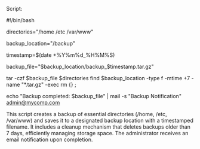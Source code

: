 Script:

#!/bin/bash

directories="/home	/etc	/var/www"

backup_location="/backup"

timestamp=$(date +%Y%m%d_%H%M%S)

backup_file="$backup_location/backup_$timestamp.tar.gz"

tar -czf $backup_file $directories find $backup_location -type f -mtime
+7 -name "*.tar.gz" -exec rm {} \;

echo "Backup completed: $backup_file" | mail -s "Backup Notification" admin@mycomp.com



This script creates a backup of essential directories (/home, /etc, /var/www) and saves it to a designated backup location with a timestamped filename. It includes a cleanup mechanism that deletes backups older than 7 days, efficiently managing storage space. The administrator receives an email notification upon completion.
